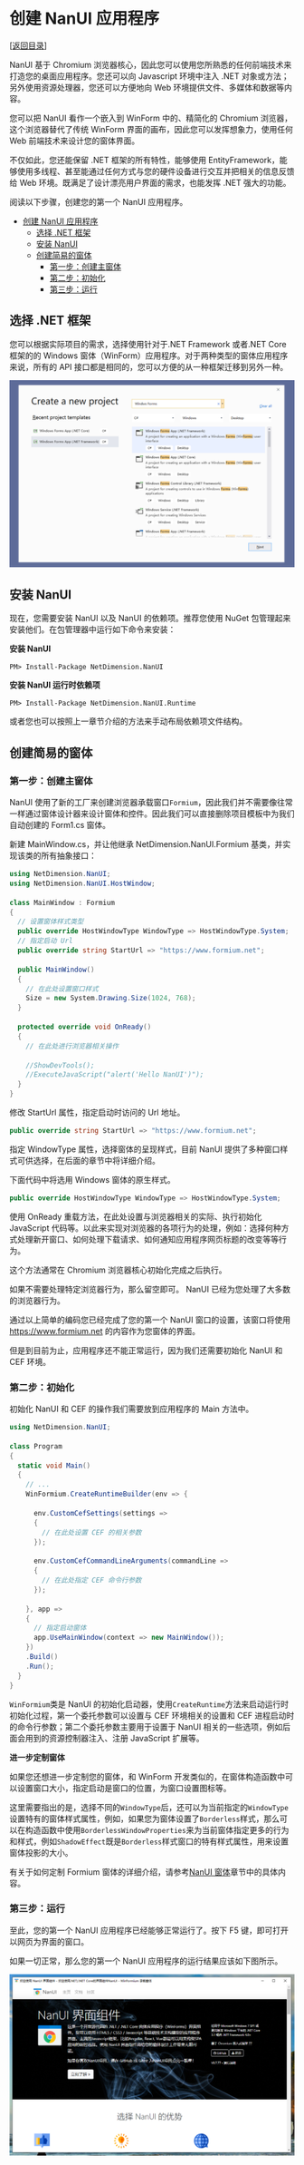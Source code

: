 # 创建 NanUI 应用程序

[[返回目录](README.md)]

NanUI 基于 Chromium 浏览器核心，因此您可以使用您所熟悉的任何前端技术来打造您的桌面应用程序。您还可以向 Javascript 环境中注入 .NET 对象或方法；另外使用资源处理器，您还可以方便地向 Web 环境提供文件、多媒体和数据等内容。

您可以把 NanUI 看作一个嵌入到 WinForm 中的、精简化的 Chromium 浏览器，这个浏览器替代了传统 WinForm 界面的画布，因此您可以发挥想象力，使用任何 Web 前端技术来设计您的窗体界面。

不仅如此，您还能保留 .NET 框架的所有特性，能够使用 EntityFramework，能够使用多线程、甚至能通过任何方式与您的硬件设备进行交互并把相关的信息反馈给 Web 环境。既满足了设计漂亮用户界面的需求，也能发挥 .NET 强大的功能。

阅读以下步骤，创建您的第一个 NanUI 应用程序。

- [创建 NanUI 应用程序](#创建-nanui-应用程序)
  - [选择 .NET 框架](#选择-net-框架)
  - [安装 NanUI](#安装-nanui)
  - [创建简易的窗体](#创建简易的窗体)
    - [第一步：创建主窗体](#第一步创建主窗体)
    - [第二步：初始化](#第二步初始化)
    - [第三步：运行](#第三步运行)

## 选择 .NET 框架

您可以根据实际项目的需求，选择使用针对于.NET Framework 或者.NET Core 框架的的 Windows 窗体（WinForm）应用程序。对于两种类型的窗体应用程序来说，所有的 API 接口都是相同的，您可以方便的从一种框架迁移到另外一种。

![创建Windows Forms应用程序](../images/create_new_project.png)

## 安装 NanUI

现在，您需要安装 NanUI 以及 NanUI 的依赖项。推荐您使用 NuGet 包管理起来安装他们。在包管理器中运行如下命令来安装：

**安装 NanUI**

```
PM> Install-Package NetDimension.NanUI
```

**安装 NanUI 运行时依赖项**

```
PM> Install-Package NetDimension.NanUI.Runtime
```

或者您也可以按照上一章节介绍的方法来手动布局依赖项文件结构。

## 创建简易的窗体

### 第一步：创建主窗体

NanUI 使用了新的工厂来创建浏览器承载窗口`Formium`，因此我们并不需要像往常一样通过窗体设计器来设计窗体和控件。因此我们可以直接删除项目模板中为我们自动创建的 Form1.cs 窗体。

新建 MainWindow.cs，并让他继承 NetDimension.NanUI.Formium 基类，并实现该类的所有抽象接口：

```csharp
using NetDimension.NanUI;
using NetDimension.NanUI.HostWindow;

class MainWindow : Formium
{
  // 设置窗体样式类型
  public override HostWindowType WindowType => HostWindowType.System;
  // 指定启动 Url
  public override string StartUrl => "https://www.formium.net";

  public MainWindow()
  {
    // 在此处设置窗口样式
    Size = new System.Drawing.Size(1024, 768);
  }

  protected override void OnReady()
  {
    // 在此处进行浏览器相关操作

    //ShowDevTools();
    //ExecuteJavaScript("alert('Hello NanUI')");
  }
}
```

修改 StartUrl 属性，指定启动时访问的 Url 地址。

```csharp
public override string StartUrl => "https://www.formium.net";
```

指定 WindowType 属性，选择窗体的呈现样式，目前 NanUI 提供了多种窗口样式可供选择，在后面的章节中将详细介绍。

下面代码中将选用 Windows 窗体的原生样式。

```csharp
public override HostWindowType WindowType => HostWindowType.System;
```

使用 OnReady 重载方法，在此处设置与浏览器相关的实际、执行初始化 JavaScript 代码等。以此来实现对浏览器的各项行为的处理，例如：选择何种方式处理新开窗口、如何处理下载请求、如何通知应用程序网页标题的改变等等行为。

这个方法通常在 Chromium 浏览器核心初始化完成之后执行。

如果不需要处理特定浏览器行为，那么留空即可。 NanUI 已经为您处理了大多数的浏览器行为。

通过以上简单的编码您已经完成了您的第一个 NanUI 窗口的设置，该窗口将使用 https://www.formium.net 的内容作为您窗体的界面。

但是到目前为止，应用程序还不能正常运行，因为我们还需要初始化 NanUI 和 CEF 环境。

### 第二步：初始化

初始化 NanUI 和 CEF 的操作我们需要放到应用程序的 Main 方法中。

```csharp
using NetDimension.NanUI;

class Program
{
  static void Main()
  {
    // ...
    WinFormium.CreateRuntimeBuilder(env => {

      env.CustomCefSettings(settings =>
      {
        // 在此处设置 CEF 的相关参数
      });

      env.CustomCefCommandLineArguments(commandLine =>
      {
        // 在此处指定 CEF 命令行参数
      });

    }, app =>
    {
      // 指定启动窗体
      app.UseMainWindow(context => new MainWindow());
    })
    .Build()
    .Run();
  }
}
```

`WinFormium`类是 NanUI 的初始化启动器，使用`CreateRuntime`方法来启动运行时初始化过程，第一个委托参数可以设置与 CEF 环境相关的设置和 CEF 进程启动时的命令行参数；第二个委托参数主要用于设置于 NanUI 相关的一些选项，例如后面会用到的资源控制器注入、注册 JavaScript 扩展等。

**进一步定制窗体**

如果您还想进一步定制您的窗体，和 WinForm 开发类似的，在窗体构造函数中可以设置窗口大小，指定启动是窗口的位置，为窗口设置图标等。

这里需要指出的是，选择不同的`WindowType`后，还可以为当前指定的`WindowType`设置特有的窗体样式属性，例如，如果您为窗体设置了`Borderless`样式，那么可以在构造函数中使用`BorderlessWindowProperties`来为当前窗体指定更多的行为和样式，例如`ShadowEffect`既是`Borderless`样式窗口的特有样式属性，用来设置窗体投影的大小。

有关于如何定制 Formium 窗体的详细介绍，请参考[NanUI 窗体](nanui-formium.md)章节中的具体内容。

### 第三步：运行

至此，您的第一个 NanUI 应用程序已经能够正常运行了。按下 F5 键，即可打开以网页为界面的窗口。

如果一切正常，那么您的第一个 NanUI 应用程序的运行结果应该如下图所示。

![运行结果](../images/system-style.png)
